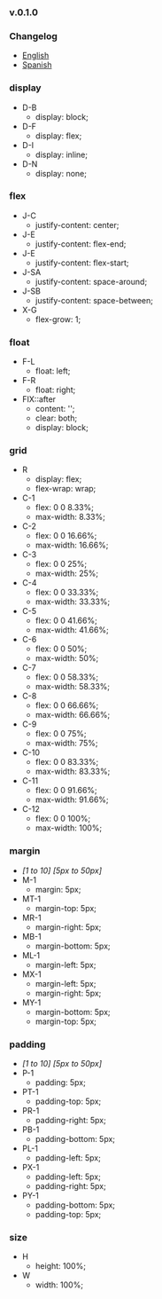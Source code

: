 ### v.0.1.0

### Changelog
- [English](https://github.com/ifedu/ohmygrid/blob/master/docs/CHANGELOG/EN_US.md)
- [Spanish](https://github.com/ifedu/ohmygrid/blob/master/docs/CHANGELOG/ES.md)

### display
- D-B
    - display: block;
- D-F
    - display: flex;
- D-I
    - display: inline;
- D-N
    - display: none;

### flex
- J-C
    - justify-content: center;
- J-E
    - justify-content: flex-end;
- J-E
    - justify-content: flex-start;
- J-SA
    - justify-content: space-around;
- J-SB
    - justify-content: space-between;
- X-G
    - flex-grow: 1;

### float
- F-L
    - float: left;
- F-R
    - float: right;
- FIX::after
    - content: '';
    - clear: both;
    - display: block;

### grid
- R
    - display: flex;
    - flex-wrap: wrap;
- C-1
    - flex: 0 0 8.33%;
    - max-width: 8.33%;
- C-2
    - flex: 0 0 16.66%;
    - max-width: 16.66%;
- C-3
    - flex: 0 0 25%;
    - max-width: 25%;
- C-4
    - flex: 0 0 33.33%;
    - max-width: 33.33%;
- C-5
    - flex: 0 0 41.66%;
    - max-width: 41.66%;
- C-6
    - flex: 0 0 50%;
    - max-width: 50%;
- C-7
    - flex: 0 0 58.33%;
    - max-width: 58.33%;
- C-8
    - flex: 0 0 66.66%;
    - max-width: 66.66%;
- C-9
    - flex: 0 0 75%;
    - max-width: 75%;
- C-10
    - flex: 0 0 83.33%;
    - max-width: 83.33%;
- C-11
    - flex: 0 0 91.66%;
    - max-width: 91.66%;
- C-12
    - flex: 0 0 100%;
    - max-width: 100%;

### margin
- *[1 to 10] [5px to 50px]*
- M-1
    - margin: 5px;
- MT-1
    - margin-top: 5px;
- MR-1
    - margin-right: 5px;
- MB-1
    - margin-bottom: 5px;
- ML-1
    - margin-left: 5px;
- MX-1
    - margin-left: 5px;
    - margin-right: 5px;
- MY-1
    - margin-bottom: 5px;
    - margin-top: 5px;

### padding
- *[1 to 10] [5px to 50px]*
- P-1
    - padding: 5px;
- PT-1
    - padding-top: 5px;
- PR-1
    - padding-right: 5px;
- PB-1
    - padding-bottom: 5px;
- PL-1
    - padding-left: 5px;
- PX-1
    - padding-left: 5px;
    - padding-right: 5px;
- PY-1
    - padding-bottom: 5px;
    - padding-top: 5px;

### size
- H
    - height: 100%;
- W
    - width: 100%;